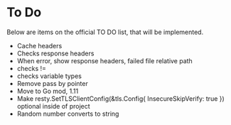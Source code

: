# To Do
Below are items on the official TO DO list, that will be implemented.

 - Cache headers
 - Checks response headers
 - When error, show response headers, failed file relative path
 - checks !=
 - checks variable types
 - Remove pass by pointer
 - Move to Go mod, 1.11
 - Make resty.SetTLSClientConfig(&tls.Config{ InsecureSkipVerify: true }) optional inside of project
 - Random number converts to string
